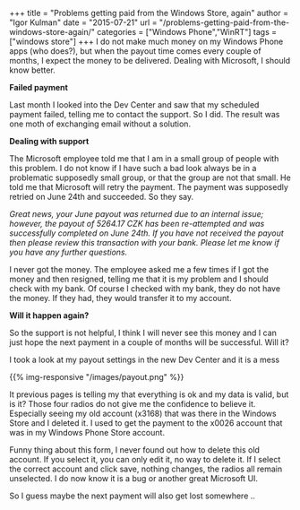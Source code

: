 +++
title = "Problems getting paid from the Windows Store, again"
author = "Igor Kulman"
date = "2015-07-21"
url = "/problems-getting-paid-from-the-windows-store-again/"
categories = ["Windows Phone","WinRT"]
tags = ["windows store"]
+++
I do not make much money on my Windows Phone apps (who does?), but when the payout time comes every couple of months, I expect the money to be delivered. Dealing with Microsoft, I should know better. 

**Failed payment**

Last month I looked into the Dev Center and saw that my scheduled payment failed, telling me to contact the support. So I did. The result was one moth of exchanging email without a solution.

**Dealing with support**

The Microsoft employee told me that I am in a small group of people with this problem. I do not know if I have such a bad look always be in a problematic supposedly small group, or that the group are not that small. He told me that Microsoft will retry the payment. The payment was supposedly retried on June 24th and succeeded. So they say. 

_Great news, your June payout was returned due to an internal issue; however, the payout of 5264.17 CZK has been re-attempted and was successfully completed on June 24th. If you have not received the payout then please review this transaction with your bank. Please let me know if you have any further questions._

I never got the money. The employee asked me a few times if I got the money and then resigned, telling me that it is my problem and I should check with my bank. Of course I checked with my bank, they do not have the money. If they had, they would transfer it to my account.

<!--more-->

**Will it happen again?**

So the support is not helpful, I think I will never see this money and I can just hope the next payment in a couple of months will be successful. Will it?

I took a look at my payout settings in the new Dev Center and it is a mess

{{% img-responsive "/images/payout.png" %}}

It previous pages is telling my that everything is ok and my data is valid, but is it? Those four radios do not give me the confidence to believe it. Especially seeing my old account (x3168) that was there in the Windows Store and I deleted it. I used to get the payment to the x0026 account that was in my Windows Phone Store account. 

Funny thing about this form, I never found out how to delete this old account. If you select it, you can only edit it, no way to delete it. If I select the correct account and click save, nothing changes, the radios all remain unselected. I do now know it is a bug or another great Microsoft UI. 

So I guess maybe the next payment will also get lost somewhere ..
